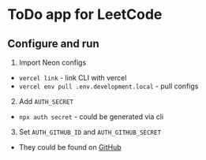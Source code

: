 # ToDo app for LeetCode

## Configure and run

1. Import Neon configs

- `vercel link` - link CLI with vercel
- `vercel env pull .env.development.local` - pull configs

2. Add `AUTH_SECRET`

- `npx auth secret` - could be generated via cli

3. Set `AUTH_GITHUB_ID` and `AUTH_GITHUB_SECRET`

- They could be found on [GitHub](https://github.com/settings/applications/2853004)
